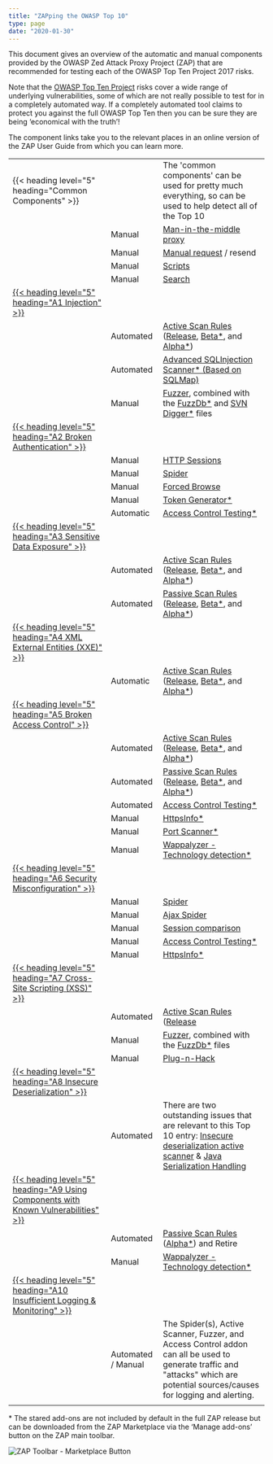 ```yaml
---
title: "ZAPping the OWASP Top 10"
type: page
date: "2020-01-30"
---
```


This document gives an overview of the automatic and manual components provided by the OWASP Zed Attack Proxy Project (ZAP) that are recommended for testing each of the OWASP Top Ten Project 2017 risks.

Note that the [OWASP Top Ten Project](https://owasp.org/www-project-top-ten/) risks cover a wide range of underlying vulnerabilities, some of which are not really possible to test for in a completely automated way. 
If a completely automated tool claims to protect you against the full OWASP Top Ten then you can be sure they are being ‘economical with the truth’!

The component links take you to the relevant places in an online version of the ZAP User Guide from which you can learn more. 

|                                                                                                                                                                           |                    |                                                                                                                                                                                                                                                    |
|---------------------------------------------------------------------------------------------------------------------------------------------------------------------------|--------------------|----------------------------------------------------------------------------------------------------------------------------------------------------------------------------------------------------------------------------------------------------|
| {{< heading level="5" heading="Common Components" >}}                                                                                                                     |                    | The 'common components' can be used for pretty much everything, so can be used to help detect all of the Top 10                                                                                                                                    |
|                                                                                                                                                                           | Manual             | [Man-in-the-middle proxy](/docs/desktop/start/features/intercept/)                                                                                                                                                                                 |
|                                                                                                                                                                           | Manual             | [Manual request](/docs/desktop/ui/dialogs/man_req/) / resend                                                                                                                                                                                       |
|                                                                                                                                                                           | Manual             | [Scripts](/docs/desktop/addons/script-console/)                                                                                                                                                                                                    |
|                                                                                                                                                                           | Manual             | [Search](/docs/desktop/ui/tabs/search/)                                                                                                                                                                                                            |
| [{{< heading level="5" heading="A1 Injection" >}}](https://owasp.org/www-project-top-ten/OWASP_Top_Ten_2017/Top_10-2017_A1-Injection)                                                                      |                    |                                                                                                                                                                                                                                                    |
|                                                                                                                                                                           | Automated          | [Active Scan Rules](/docs/desktop/start/features/ascan/) ([Release](/docs/desktop/addons/active-scan-rules/), [Beta*](/docs/desktop/addons/active-scan-rules-beta/), and [Alpha*](/docs/desktop/addons/active-scan-rules-alpha/))                  |
|                                                                                                                                                                           | Automated          | [Advanced SQLInjection Scanner* (Based on SQLMap)](/docs/desktop/addons/advanced-sqlinjection-scanner/)                                                                                                                                            |
|                                                                                                                                                                           | Manual             | [Fuzzer](/docs/desktop/addons/fuzzer/), combined with the [FuzzDb*](/docs/desktop/addons/fuzzdb-files/) and [SVN Digger*](/docs/desktop/addons/svn-digger-files/) files                                                                            |
| [{{< heading level="5" heading="A2 Broken Authentication" >}}](https://owasp.org/www-project-top-ten/OWASP_Top_Ten_2017/Top_10-2017_A2-Broken_Authentication)                                              |                    |                                                                                                                                                                                                                                                    |
|                                                                                                                                                                           | Manual             | [HTTP Sessions](/docs/desktop/start/features/httpsessions/)                                                                                                                                                                                        |
|                                                                                                                                                                           | Manual             | [Spider](/docs/desktop/start/features/spider/)                                                                                                                                                                                                     |
|                                                                                                                                                                           | Manual             | [Forced Browse](/docs/desktop/addons/forced-browse/)                                                                                                                                                                                               |
|                                                                                                                                                                           | Manual             | [Token Generator*](/docs/desktop/addons/token-generator/)                                                                                                                                                                                          |
|                                                                                                                                                                           | Automatic          | [Access Control Testing*](/docs/desktop/addons/access-control-testing/)                                                                                                                                                                            |
| [{{< heading level="5" heading="A3 Sensitive Data Exposure" >}}](https://owasp.org/www-project-top-ten/OWASP_Top_Ten_2017/Top_10-2017_A3-Sensitive_Data_Exposure)                                          |                    |                                                                                                                                                                                                                                                    |
|                                                                                                                                                                           | Automated          | [Active Scan Rules](/docs/desktop/start/features/ascan/) ([Release](/docs/desktop/addons/active-scan-rules/), [Beta*](/docs/desktop/addons/active-scan-rules-beta/), and [Alpha*](/docs/desktop/addons/active-scan-rules-alpha/))                  |
|                                                                                                                                                                           | Automated          | [Passive Scan Rules](/docs/desktop/start/features/pscan/) ([Release](/docs/desktop/addons/passive-scan-rules/), [Beta*](/docs/desktop/addons/passive-scan-rules-beta/), and [Alpha*](/docs/desktop/addons/passive-scan-rules-alpha/))              |
| [{{< heading level="5" heading="A4 XML External Entities (XXE)" >}}](https://owasp.org/www-project-top-ten/OWASP_Top_Ten_2017/Top_10-2017_A4-XML_External_Entities_(XXE))                                  |                    |                                                                                                                                                                                                                                                    |
|                                                                                                                                                                           | Automatic          | [Active Scan Rules](/docs/desktop/start/features/ascan/) ([Release](/docs/desktop/addons/active-scan-rules/), [Beta*](/docs/desktop/addons/active-scan-rules-beta/), and [Alpha*](/docs/desktop/addons/active-scan-rules-alpha/))                  |
| [{{< heading level="5" heading="A5 Broken Access Control" >}}](https://owasp.org/www-project-top-ten/OWASP_Top_Ten_2017/Top_10-2017_A5-Broken_Access_Control)                                              |                    |                                                                                                                                                                                                                                                    |
|                                                                                                                                                                           | Automated          | [Active Scan Rules](/docs/desktop/start/features/ascan/) ([Release](/docs/desktop/addons/active-scan-rules/), [Beta*](/docs/desktop/addons/active-scan-rules-beta/), and [Alpha*](/docs/desktop/addons/active-scan-rules-alpha/))                  |
|                                                                                                                                                                           | Automated          | [Passive Scan Rules](/docs/desktop/start/features/pscan/) ([Release](/docs/desktop/addons/passive-scan-rules/), [Beta*](/docs/desktop/addons/passive-scan-rules-beta/), and [Alpha*](/docs/desktop/addons/passive-scan-rules-alpha/))              |
|                                                                                                                                                                           | Automated          | [Access Control Testing*](/docs/desktop/addons/access-control-testing/)                                                                                                                                                                            |
|                                                                                                                                                                           | Manual             | [HttpsInfo*](/docs/desktop/addons/https-info/)                                                                                                                                                                                                     |
|                                                                                                                                                                           | Manual             | [Port Scanner*](/docs/desktop/addons/port-scan/)                                                                                                                                                                                                   |
|                                                                                                                                                                           | Manual             | [Wappalyzer - Technology detection*](/docs/desktop/addons/technology-detection/)                                                                                                                                                                   |
| [{{< heading level="5" heading="A6 Security Misconfiguration" >}}](https://owasp.org/www-project-top-ten/OWASP_Top_Ten_2017/Top_10-2017_A6-Security_Misconfiguration)                                      |                    |                                                                                                                                                                                                                                                    |
|                                                                                                                                                                           | Manual             | [Spider](/docs/desktop/start/features/spider/)                                                                                                                                                                                                     |
|                                                                                                                                                                           | Manual             | [Ajax Spider](/docs/desktop/addons/ajax-spider/)                                                                                                                                                                                                   |
|                                                                                                                                                                           | Manual             | [Session comparison](/docs/desktop/ui/tlmenu/report/#compare-with-another-session)                                                                                                                                                                 |
|                                                                                                                                                                           | Manual             | [Access Control Testing*](/docs/desktop/addons/access-control-testing/)                                                                                                                                                                            |
|                                                                                                                                                                           | Manual             | [HttpsInfo*](/docs/desktop/addons/https-info/)                                                                                                                                                                                                     |
| [{{< heading level="5" heading="A7 Cross-Site Scripting (XSS)" >}}](https://owasp.org/www-project-top-ten/OWASP_Top_Ten_2017/Top_10-2017_A7-Cross-Site_Scripting_(XSS))                                    |                    |                                                                                                                                                                                                                                                    |
|                                                                                                                                                                           | Automated          | [Active Scan Rules](/docs/desktop/start/features/ascan/) ([Release](/docs/desktop/addons/active-scan-rules/)                                                                                                                                       |
|                                                                                                                                                                           | Manual             | [Fuzzer](/docs/desktop/addons/fuzzer/), combined with the [FuzzDb*](/docs/desktop/addons/fuzzdb-files/) files                                                                                                                                      |
|                                                                                                                                                                           | Manual             | [Plug-n-Hack](/docs/desktop/addons/plug-n-hack/)                                                                                                                                                                                                   |
| [{{< heading level="5" heading="A8 Insecure Deserialization" >}}](https://owasp.org/www-project-top-ten/OWASP_Top_Ten_2017/Top_10-2017_A8-Insecure_Deserialization)                                        |                    |                                                                                                                                                                                                                                                    |
|                                                                                                                                                                           | Automated          | There are two outstanding issues that are relevant to this Top 10 entry: [Insecure deserialization active scanner](https://github.com/zaproxy/zaproxy/issues/4112) & [Java Serialization Handling](https://github.com/zaproxy/zaproxy/issues/4509) |
| [{{< heading level="5" heading="A9 Using Components with Known Vulnerabilities" >}}](https://owasp.org/www-project-top-ten/OWASP_Top_Ten_2017/Top_10-2017_A9-Using_Components_with_Known_Vulnerabilities)  |                    |                                                                                                                                                                                                                                                    |
|                                                                                                                                                                           | Automated          | [Passive Scan Rules](/docs/desktop/start/features/pscan/) ([Alpha*](/docs/desktop/addons/passive-scan-rules-alpha/)) and Retire                                                                                                                    |
|                                                                                                                                                                           | Manual             | [Wappalyzer - Technology detection*](/docs/desktop/addons/technology-detection/)                                                                                                                                                                   |
| [{{< heading level="5" heading="A10 Insufficient Logging & Monitoring" >}}](https://owasp.org/www-project-top-ten/OWASP_Top_Ten_2017/Top_10-2017_A10-Insufficient_Logging%252526Monitoring.html)           |                    |                                                                                                                                                                                                                                                    |
|                                                                                                                                                                           | Automated / Manual | The Spider(s), Active Scanner, Fuzzer, and Access Control addon can all be used to generate traffic and "attacks" which are potential sources/causes for logging and alerting.                                                                     |
|                                                                                                                                                                           |                    |                                                                                                                                                                                                                                                    |


&#42; The stared add-ons are not included by default in the full ZAP release but can be downloaded from the ZAP Marketplace via the ‘Manage add-ons’ button on the ZAP main toolbar.

![ZAP Toolbar - Marketplace Button](/img/zap-screenshot-browse-addons.png)